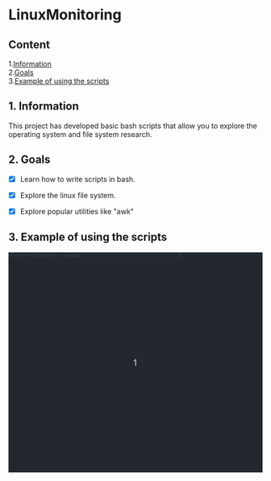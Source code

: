 # LinuxMonitoring

## Content
1.[Information](#1-information)\
2.[Goals](#2-goals)\
3.[Example of using the scripts](#3-example-of-using-the-scripts)

## 1. Information
This project has developed basic bash scripts that allow you to explore the operating system and file system research.

## 2. Goals

- [x] Learn how to write scripts in bash.
- [x] Explore the linux file system.
- [x] Explore popular utilities like "awk"


## 3. Example of using the scripts
![scripts 02](assets/02.gif)
